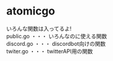 # atomicgo
いろんな関数は入ってるよ!  
public.go  ・・・ いろんなのに使える関数  
discord.go ・・・ discordbot向けの関数  
twiter.go  ・・・ twitterAPI用の関数
